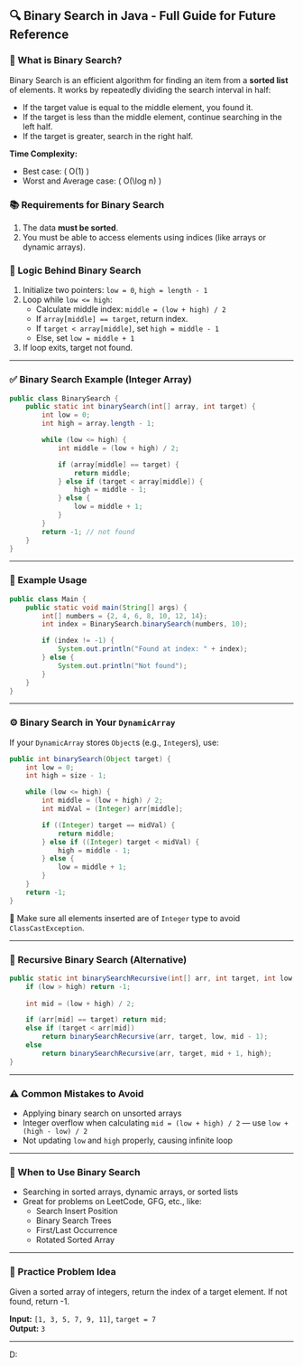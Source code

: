 ## 🔍 Binary Search in Java - Full Guide for Future Reference

### 📌 What is Binary Search?
Binary Search is an efficient algorithm for finding an item from a **sorted list** of elements. It works by repeatedly dividing the search interval in half:
- If the target value is equal to the middle element, you found it.
- If the target is less than the middle element, continue searching in the left half.
- If the target is greater, search in the right half.

**Time Complexity:**
- Best case: \( O(1) \)
- Worst and Average case: \( O(\log n) \)

### 📚 Requirements for Binary Search
1. The data **must be sorted**.
2. You must be able to access elements using indices (like arrays or dynamic arrays).

### 🧠 Logic Behind Binary Search
1. Initialize two pointers: `low = 0`, `high = length - 1`
2. Loop while `low <= high`:
    - Calculate middle index: `middle = (low + high) / 2`
    - If `array[middle] == target`, return index.
    - If `target < array[middle]`, set `high = middle - 1`
    - Else, set `low = middle + 1`
3. If loop exits, target not found.

---

### ✅ Binary Search Example (Integer Array)
```java
public class BinarySearch {
    public static int binarySearch(int[] array, int target) {
        int low = 0;
        int high = array.length - 1;

        while (low <= high) {
            int middle = (low + high) / 2;

            if (array[middle] == target) {
                return middle;
            } else if (target < array[middle]) {
                high = middle - 1;
            } else {
                low = middle + 1;
            }
        }
        return -1; // not found
    }
}
```

---

### 🧪 Example Usage
```java
public class Main {
    public static void main(String[] args) {
        int[] numbers = {2, 4, 6, 8, 10, 12, 14};
        int index = BinarySearch.binarySearch(numbers, 10);

        if (index != -1) {
            System.out.println("Found at index: " + index);
        } else {
            System.out.println("Not found");
        }
    }
}
```

---

### ⚙️ Binary Search in Your `DynamicArray`
If your `DynamicArray` stores `Object`s (e.g., `Integer`s), use:
```java
public int binarySearch(Object target) {
    int low = 0;
    int high = size - 1;

    while (low <= high) {
        int middle = (low + high) / 2;
        int midVal = (Integer) arr[middle];

        if ((Integer) target == midVal) {
            return middle;
        } else if ((Integer) target < midVal) {
            high = middle - 1;
        } else {
            low = middle + 1;
        }
    }
    return -1;
}
```

📌 Make sure all elements inserted are of `Integer` type to avoid `ClassCastException`.

---

### 🔄 Recursive Binary Search (Alternative)
```java
public static int binarySearchRecursive(int[] arr, int target, int low, int high) {
    if (low > high) return -1;
    
    int mid = (low + high) / 2;

    if (arr[mid] == target) return mid;
    else if (target < arr[mid])
        return binarySearchRecursive(arr, target, low, mid - 1);
    else
        return binarySearchRecursive(arr, target, mid + 1, high);
}
```

---

### ⚠️ Common Mistakes to Avoid
- Applying binary search on unsorted arrays
- Integer overflow when calculating `mid = (low + high) / 2` — use `low + (high - low) / 2`
- Not updating `low` and `high` properly, causing infinite loop

---

### 🧠 When to Use Binary Search
- Searching in sorted arrays, dynamic arrays, or sorted lists
- Great for problems on LeetCode, GFG, etc., like:
    - Search Insert Position
    - Binary Search Trees
    - First/Last Occurrence
    - Rotated Sorted Array

---

### 🧪 Practice Problem Idea
Given a sorted array of integers, return the index of a target element. If not found, return -1.

**Input:** `[1, 3, 5, 7, 9, 11]`, `target = 7`  
**Output:** `3`

---
D:
